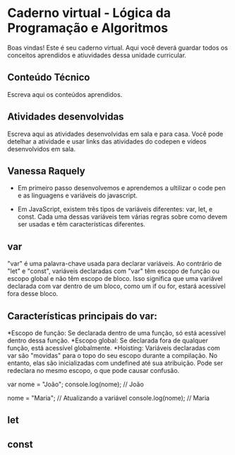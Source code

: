 # Caderno virtual - Lógica da Programação e Algoritmos
Boas vindas! Este é seu caderno virtual. Aqui você deverá guardar todos os conceitos aprendidos e atiuvidades dessa unidade curricular. 


## Conteúdo Técnico
Escreva aqui os conteúdos aprendidos.



## Atividades desenvolvidas
Escreva aqui as atividades desenvolvidas em sala e para casa. Você pode detelhar a atividade e usar links das atividades do codepen e vídeos desenvolvidos em sala. 


## Vanessa Raquely 

- Em primeiro passo desenvolvemos e aprendemos a ultilizar o code pen e as linguagens e variáveis do javascript.

- Em JavaScript, existem três tipos de variáveis ​​diferentes: var, let, e const. Cada uma dessas variáveis ​​tem várias regras sobre como devem ser usadas e têm características diferentes.

## var

"var" é uma palavra-chave usada para declarar variáveis. Ao contrário de "let" e "const", variáveis declaradas com "var" têm escopo de função ou escopo global e não têm escopo de bloco. 
Isso significa que uma variável declarada com var dentro de um bloco, como um if ou for, estará acessível fora desse bloco.

## Características principais do var:
*Escopo de função: Se declarada dentro de uma função, só está acessível dentro dessa função.
*Escopo global: Se declarada fora de qualquer função, está acessível globalmente.
*Hoisting: Variáveis declaradas com var são "movidas" para o topo do seu escopo durante a compilação. No entanto, elas são inicializadas com undefined até sua atribuição.
Pode ser redeclara no mesmo escopo, o que pode causar confusão.

var nome = "João";
console.log(nome); // João

nome = "Maria"; // Atualizando a variável
console.log(nome); // Maria


## let

## const
